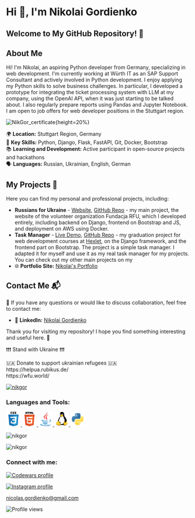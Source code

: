 # Hi 👋, I'm Nikolai Gordienko

## Welcome to My GitHub Repository! 🎉

## About Me
Hi! I'm Nikolai, an aspiring Python developer from Germany, specializing in web development. I'm currently working at Würth IT as an SAP Support Consultant and actively involved in Python development. I enjoy applying my Python skills to solve business challenges. In particular, I developed a prototype for integrating the ticket processing system with LLM at my company, using the OpenAI API, when it was just starting to be talked about. I also regularly prepare reports using Pandas and Jupyter Notebook.
I am open to job offers for web developer positions in the Stuttgart region.

![NikGor_certificate](https://i.postimg.cc/1R8pd33d/Nikolai-Gordienko-Python-en-1.png){height=20%}


🌍 **Location:** Stuttgart Region, Germany  
🔧 **Key Skills:** Python, Django, Flask, FastAPI, Git, Docker, Bootstrap  
📚 **Learning and Development:** Active participant in open-source projects and hackathons  
🗣 **Languages:** Russian, Ukrainian, English, German  

## My Projects 🚀
Here you can find my personal and professional projects, including:

- **Russians for Ukraine** - [Website](https://rfu2022.org), [GitHub Repo](https://github.com/NikGor/rfu) - my main project, the website of the volunteer organization Fundacja RFU, which I developed entirely, including backend on Django, frontend on Bootstrap and JS, and deployment on AWS using Docker.
- **Task Manager** - [Live Demo](https://taskmanager-production-ed20.up.railway.app/), [GitHub Repo](https://github.com/NikGor/TaskManager/) - my graduation project for web development courses at [Hexlet](https://ru.hexlet.io), on the Django framework, and the frontend part on Bootstrap. The project is a simple task manager. I adapted it for myself and use it as my real task manager for my projects.
You can check out my other main projects on my
- 🌐 **Portfolio Site:** [Nikolai's Portfolio](https://nikogordienko.up.railway.app)

## Contact Me 📬
💬 If you have any questions or would like to discuss collaboration, feel free to contact me:

- 🔗 **LinkedIn:** [Nikolai Gordienko](https://www.linkedin.com/in/nikolai-gordienko-83b4a654/)

Thank you for visiting my repository! I hope you find something interesting and useful here. 🌟


<p>❗❗❗ Stand with Ukraine ❗❗❗</p>
<p>🇺🇦 Donate to support ukrainian refugees 🇺🇦<br>
https://helpua.rubikus.de/<br>
https://wfu.world/</p>

<p>
  <a href="https://github.com/ryo-ma/github-profile-trophy">
    <img src="https://github-profile-trophy.vercel.app/?username=nikgor" alt="nikgor" />
  </a>
</p>

<h3>Languages and Tools:</h3>

<p>
  <a href="https://www.w3schools.com/css/" target="_blank" rel="noreferrer">
    <img src="https://raw.githubusercontent.com/devicons/devicon/master/icons/css3/css3-original-wordmark.svg" alt="css3" width="40" height="40" />
  </a>
  <a href="https://www.w3.org/html/" target="_blank" rel="noreferrer">
    <img src="https://raw.githubusercontent.com/devicons/devicon/master/icons/html5/html5-original-wordmark.svg" alt="html5" width="40" height="40" />
  </a>
  <a href="https://www.java.com" target="_blank" rel="noreferrer">
    <img src="https://raw.githubusercontent.com/devicons/devicon/master/icons/java/java-original.svg" alt="java" width="40" height="40" />
  </a>
  <a href="https://www.linux.org/" target="_blank" rel="noreferrer">
    <img src="https://raw.githubusercontent.com/devicons/devicon/master/icons/linux/linux-original.svg" alt="linux" width="40" height="40" />
  </a>
  <a href="https://www.python.org" target="_blank" rel="noreferrer">
    <img src="https://raw.githubusercontent.com/devicons/devicon/master/icons/python/python-original.svg" alt="python" width="40" height="40" />
  </a>
</p>

<p>
  <img src="https://github-readme-stats.vercel.app/api/top-langs?username=nikgor&show_icons=true&locale=en&layout=compact" alt="nikgor" />
</p>

<p>
  <img src="https://github-readme-stats.vercel.app/api?username=nikgor&show_icons=true&locale=en" alt="nikgor" />
</p>

<h3>Connect with me:</h3>
<p>
    <a href="https://www.codewars.com/users/NikGor" target="_blank" rel="nofollow noopener noreferrer">
        <img src="https://www.codewars.com/users/NikGor/badges/small" alt="Codewars profile" />
    </a>
</p>
<p>
    <a href="https://instagram.com/nikosw155" target="_blank" rel="nofollow noopener noreferrer">
        <img src="https://raw.githubusercontent.com/rahuldkjain/github-profile-readme-generator/master/src/images/icons/Social/instagram.svg" alt="Instagram profile" height="30" width="40" />
    </a>
</p>
<p>
    <a href="mailto:nicolas.gordienko@gmail.com">nicolas.gordienko@gmail.com</a>
</p>
<p>
    <img src="https://komarev.com/ghpvc/?username=nikgor&label=Profile%20views&color=0e75b6&style=flat" alt="Profile views" />
</p>

